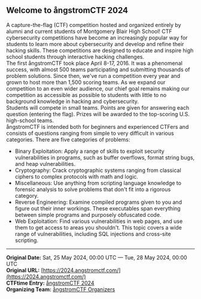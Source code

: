 
## Welcome to ångstromCTF 2024

A capture-the-flag (CTF) competition hosted and organized entirely by alumni and current students of Montgomery Blair High School! CTF cybersecurity competitions have become an increasingly popular way for students to learn more about cybersecurity and develop and refine their hacking skills. These competitions are designed to educate and inspire high school students through interactive hacking challenges.<br>
The first ångstromCTF took place April 8-17, 2016. It was a phenomenal success, with almost 500 teams participating and submitting thousands of problem solutions. Since then, we've run a competition every year and grown to host more than 1,500 scoring teams. As we expand our competition to an even wider audience, our chief goal remains making our competition as accessible as possible to students with little to no background knowledge in hacking and cybersecurity.<br>
Students will compete in small teams. Points are given for answering each question (entering the flag). Prizes will be awarded to the top-scoring U.S. high-school teams.<br>
ångstromCTF is intended both for beginners and experienced CTFers and consists of questions ranging from simple to very difficult in various categories. There are five categories of problems:

- Binary Exploitation: Apply a range of skills to exploit security vulnerabilities in programs, such as buffer overflows, format string bugs, and heap vulnerabilities.
- Cryptography: Crack cryptographic systems ranging from classical ciphers to complex protocols with math and logic.
- Miscellaneous: Use anything from scripting language knowledge to forensic analysis to solve problems that don't fit into a rigorous category.
- Reverse Engineering: Examine compiled programs given to you and figure out their inner workings. These executables span everything between simple programs and purposely obfuscated code.
- Web Exploitation: Find various vulnerabilities in web pages, and use them to get access to areas you shouldn't. This topic covers a wide range of vulnerabilities, including SQL injections and cross-site scripting.

---
**Original Date:** Sat, 25 May 2024, 00:00 UTC — Tue, 28 May 2024, 00:00 UTC<br>
**Original URL:** [https://2024.angstromctf.com/](https://2024.angstromctf.com/)<br>
**CTFtime Entry:** [ångstromCTF 2024](https://ctftime.org/event/2375/)<br>
**Organizing Team:** [ångstromCTF Organizers](https://ctftime.org/team/15734)<br>


